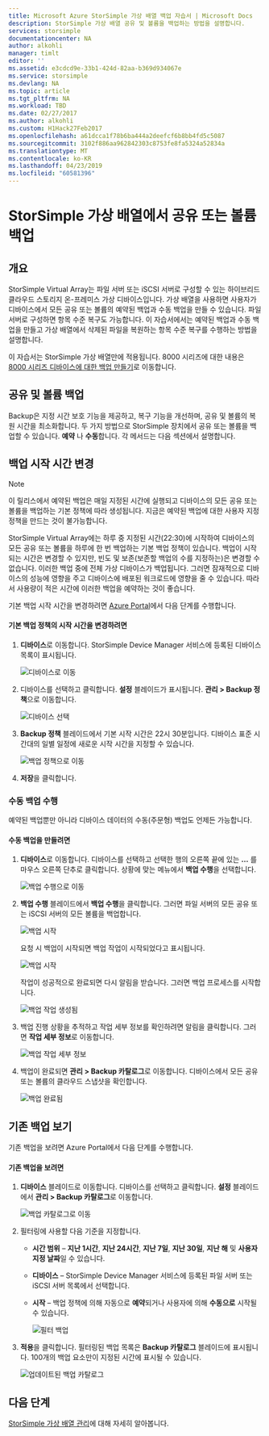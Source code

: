 ```yaml
---
title: Microsoft Azure StorSimple 가상 배열 백업 자습서 | Microsoft Docs
description: StorSimple 가상 배열 공유 및 볼륨을 백업하는 방법을 설명합니다.
services: storsimple
documentationcenter: NA
author: alkohli
manager: timlt
editor: ''
ms.assetid: e3cdcd9e-33b1-424d-82aa-b369d934067e
ms.service: storsimple
ms.devlang: NA
ms.topic: article
ms.tgt_pltfrm: NA
ms.workload: TBD
ms.date: 02/27/2017
ms.author: alkohli
ms.custom: H1Hack27Feb2017
ms.openlocfilehash: a61dcca1f78b6ba444a2deefcf6b8bb4fd5c5087
ms.sourcegitcommit: 3102f886aa962842303c8753fe8fa5324a52834a
ms.translationtype: MT
ms.contentlocale: ko-KR
ms.lasthandoff: 04/23/2019
ms.locfileid: "60581396"
---
```

# <a name="back-up-shares-or-volumes-on-your-storsimple-virtual-array"></a>StorSimple 가상 배열에서 공유 또는 볼륨 백업

## <a name="overview"></a>개요

StorSimple Virtual Array는 파일 서버 또는 iSCSI 서버로 구성할 수 있는 하이브리드 클라우드 스토리지 온-프레미스 가상 디바이스입니다. 가상 배열을 사용하면 사용자가 디바이스에서 모든 공유 또는 볼륨의 예약된 백업과 수동 백업을 만들 수 있습니다. 파일 서버로 구성하면 항목 수준 복구도 가능합니다. 이 자습서에서는 예약된 백업과 수동 백업을 만들고 가상 배열에서 삭제된 파일을 복원하는 항목 수준 복구를 수행하는 방법을 설명합니다.

이 자습서는 StorSimple 가상 배열만에 적용됩니다. 8000 시리즈에 대한 내용은 [8000 시리즈 디바이스에 대한 백업 만들기](storsimple-manage-backup-policies-u2.md)로 이동합니다.

## <a name="back-up-shares-and-volumes"></a>공유 및 볼륨 백업

Backup은 지정 시간 보호 기능을 제공하고, 복구 기능을 개선하며, 공유 및 볼륨의 복원 시간을 최소화합니다. 두 가지 방법으로 StorSimple 장치에서 공유 또는 볼륨을 백업할 수 있습니다. **예약** 나 **수동**합니다. 각 메서드는 다음 섹션에서 설명합니다.

## <a name="change-the-backup-start-time"></a>백업 시작 시간 변경

> [!NOTE]
> 이 릴리스에서 예약된 백업은 매일 지정된 시간에 실행되고 디바이스의 모든 공유 또는 볼륨을 백업하는 기본 정책에 따라 생성됩니다. 지금은 예약된 백업에 대한 사용자 지정 정책을 만드는 것이 불가능합니다.


StorSimple Virtual Array에는 하루 중 지정된 시간(22:30)에 시작하여 디바이스의 모든 공유 또는 볼륨을 하루에 한 번 백업하는 기본 백업 정책이 있습니다. 백업이 시작되는 시간은 변경할 수 있지만, 빈도 및 보존(보존할 백업의 수를 지정하는)은 변경할 수 없습니다. 이러한 백업 중에 전체 가상 디바이스가 백업됩니다. 그러면 잠재적으로 디바이스의 성능에 영향을 주고 디바이스에 배포된 워크로드에 영향을 줄 수 있습니다. 따라서 사용량이 적은 시간에 이러한 백업을 예약하는 것이 좋습니다.

 기본 백업 시작 시간을 변경하려면 [Azure Portal](https://portal.azure.com/)에서 다음 단계를 수행합니다.

#### <a name="to-change-the-start-time-for-the-default-backup-policy"></a>기본 백업 정책의 시작 시간을 변경하려면

1. **디바이스**로 이동합니다. StorSimple Device Manager 서비스에 등록된 디바이스 목록이 표시됩니다. 
   
    ![디바이스로 이동](./media/storsimple-virtual-array-backup/changebuschedule1.png)

2. 디바이스를 선택하고 클릭합니다. **설정** 블레이드가 표시됩니다. **관리 > Backup 정책**으로 이동합니다.
   
    ![디바이스 선택](./media/storsimple-virtual-array-backup/changebuschedule2.png)

3. **Backup 정책** 블레이드에서 기본 시작 시간은 22시 30분입니다. 디바이스 표준 시간대의 일별 일정에 새로운 시작 시간을 지정할 수 있습니다.
   
    ![백업 정책으로 이동](./media/storsimple-virtual-array-backup/changebuschedule5.png)

4. **저장**을 클릭합니다.

### <a name="take-a-manual-backup"></a>수동 백업 수행

예약된 백업뿐만 아니라 디바이스 데이터의 수동(주문형) 백업도 언제든 가능합니다.

#### <a name="to-create-a-manual-backup"></a>수동 백업을 만들려면

1. **디바이스**로 이동합니다. 디바이스를 선택하고 선택한 행의 오른쪽 끝에 있는 **...** 를 마우스 오른쪽 단추로 클릭합니다. 상황에 맞는 메뉴에서 **백업 수행**을 선택합니다.
   
    ![백업 수행으로 이동](./media/storsimple-virtual-array-backup/takebackup1m.png)

2. **백업 수행** 블레이드에서 **백업 수행**을 클릭합니다. 그러면 파일 서버의 모든 공유 또는 iSCSI 서버의 모든 볼륨을 백업합니다. 
   
    ![백업 시작](./media/storsimple-virtual-array-backup/takebackup2m.png)
   
    요청 시 백업이 시작되면 백업 작업이 시작되었다고 표시됩니다.
   
    ![백업 시작](./media/storsimple-virtual-array-backup/takebackup3m.png) 
   
    작업이 성공적으로 완료되면 다시 알림을 받습니다. 그러면 백업 프로세스를 시작합니다.
   
    ![백업 작업 생성됨](./media/storsimple-virtual-array-backup/takebackup4m.png)

3. 백업 진행 상황을 추적하고 작업 세부 정보를 확인하려면 알림을 클릭합니다. 그러면 **작업 세부 정보**로 이동합니다.
   
     ![백업 작업 세부 정보](./media/storsimple-virtual-array-backup/takebackup5m.png)

4. 백업이 완료되면 **관리 > Backup 카탈로그**로 이동합니다. 디바이스에서 모든 공유 또는 볼륨의 클라우드 스냅샷을 확인합니다.
   
    ![백업 완료됨](./media/storsimple-virtual-array-backup/takebackup19m.png) 

## <a name="view-existing-backups"></a>기존 백업 보기
기존 백업을 보려면 Azure Portal에서 다음 단계를 수행합니다.

#### <a name="to-view-existing-backups"></a>기존 백업을 보려면

1. **디바이스** 블레이드로 이동합니다. 디바이스를 선택하고 클릭합니다. **설정** 블레이드에서 **관리 > Backup 카탈로그**로 이동합니다.
   
    ![백업 카탈로그로 이동](./media/storsimple-virtual-array-backup/viewbackups1.png)
2. 필터링에 사용할 다음 기준을 지정합니다.
   
   - **시간 범위** – **지난 1시간**, **지난 24시간**, **지난 7일**, **지난 30일**, **지난 해** 및 **사용자 지정 날짜**일 수 있습니다.
    
   - **디바이스** – StorSimple Device Manager 서비스에 등록된 파일 서버 또는 iSCSI 서버 목록에서 선택합니다.
   
   - **시작** – 백업 정책에 의해 자동으로 **예약**되거나 사용자에 의해 **수동으로** 시작될 수 있습니다.
   
     ![필터 백업](./media/storsimple-virtual-array-backup/viewbackups2.png)

3. **적용**을 클릭합니다. 필터링된 백업 목록은 **Backup 카탈로그** 블레이드에 표시됩니다. 100개의 백업 요소만이 지정된 시간에 표시될 수 있습니다.
   
    ![업데이트된 백업 카탈로그](./media/storsimple-virtual-array-backup/viewbackups3.png)

## <a name="next-steps"></a>다음 단계

[StorSimple 가상 배열 관리](storsimple-ova-web-ui-admin.md)에 대해 자세히 알아봅니다.

